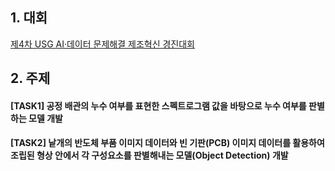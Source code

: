 ## 1. 대회
[제4차 USG AI·데이터 문제해결 제조혁신 경진대회](https://aifactory.space/task/2584/overview)
## 2. 주제
  #### [TASK1] 공정 배관의 누수 여부를 표현한 스펙트로그램 값을 바탕으로 누수 여부를 판별하는 모델 개발
  #### [TASK2] 낱개의 반도체 부품 이미지 데이터와 빈 기판(PCB) 이미지 데이터를 활용하여 조립된 형상 안에서 각 구성요소를 판별해내는 모델(Object Detection) 개발
